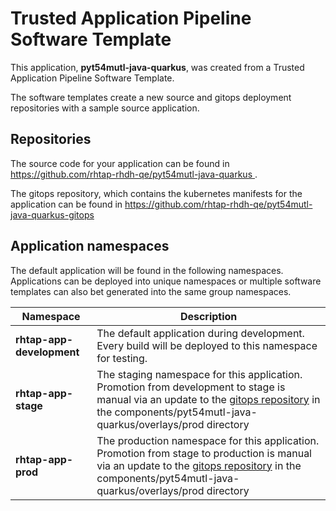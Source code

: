 # Trusted Application Pipeline Software Template

This application, **pyt54mutl-java-quarkus**, was created from a Trusted Application Pipeline Software Template.

The software templates create a new source and gitops deployment repositories with a sample source application. 

## Repositories

The source code for your application can be found in [https://github.com/rhtap-rhdh-qe/pyt54mutl-java-quarkus ](https://github.com/rhtap-rhdh-qe/pyt54mutl-java-quarkus ).
 
The gitops repository, which contains the kubernetes manifests for the application can be found in 
[https://github.com/rhtap-rhdh-qe/pyt54mutl-java-quarkus-gitops ](https://github.com/rhtap-rhdh-qe/pyt54mutl-java-quarkus-gitops ) 

## Application namespaces 

The default application will be found in the following namespaces. Applications can be deployed into unique namespaces or multiple software templates can also bet generated into the same group namespaces.  

|  Namespace   |  Description   |  
| -------- | -------- |   
| **rhtap-app-development** | The default application during development. Every build will be deployed to this namespace for testing. | 
| **rhtap-app-stage** | The staging namespace for this application. Promotion from development to stage is manual via an update to the [gitops repository](https://github.com/rhtap-rhdh-qe/pyt54mutl-java-quarkus-gitops ) in the components/pyt54mutl-java-quarkus/overlays/prod directory |  
| **rhtap-app-prod** | The production namespace for this application. Promotion from stage to production is manual via an update to the [gitops repository](https://github.com/rhtap-rhdh-qe/pyt54mutl-java-quarkus-gitops ) in the components/pyt54mutl-java-quarkus/overlays/prod directory | 